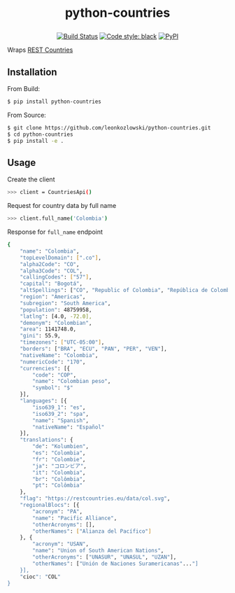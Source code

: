 # <p align="center"> python-countries </p>

<p align="center">
<a href="https://travis-ci.com/leonkozlowski/python-countries"><img alt="Build Status" src="https://travis-ci.com/leonkozlowski/python-countries.svg?branch=master"></a>
<a href="https://github.com/psf/black"><img alt="Code style: black" src="https://img.shields.io/badge/code%20style-black-000000.svg"></a>
<a href="https://pypi.org/project/python-countries"><img alt="PyPI" src="https://img.shields.io/pypi/v/python-countries"></a>
</p>


Wraps [REST Countries](https://restcountries.eu/#api-endpoints-calling-code)


## Installation

From Build:
```bash
$ pip install python-countries
```

From Source:
```bash
$ git clone https://github.com/leonkozlowski/python-countries.git
$ cd python-countries
$ pip install -e .
```

## Usage

Create the client
```bash
>>> client = CountriesApi()
```

Request for country data by full name
```bash
>>> client.full_name('Colombia')
```

Response for `full_name` endpoint
```bash
{
    "name": "Colombia",
    "topLevelDomain": [".co"],
    "alpha2Code": "CO",
    "alpha3Code": "COL",
    "callingCodes": ["57"],
    "capital": "Bogotá",
    "altSpellings": ["CO", "Republic of Colombia", "República de Colombia"],
    "region": "Americas",
    "subregion": "South America",
    "population": 48759958,
    "latlng": [4.0, -72.0],
    "demonym": "Colombian",
    "area": 1141748.0,
    "gini": 55.9,
    "timezones": ["UTC-05:00"],
    "borders": ["BRA", "ECU", "PAN", "PER", "VEN"],
    "nativeName": "Colombia",
    "numericCode": "170",
    "currencies": [{
        "code": "COP",
        "name": "Colombian peso",
        "symbol": "$"
    }],
    "languages": [{
        "iso639_1": "es",
        "iso639_2": "spa",
        "name": "Spanish",
        "nativeName": "Español"
    }],
    "translations": {
        "de": "Kolumbien",
        "es": "Colombia",
        "fr": "Colombie",
        "ja": "コロンビア",
        "it": "Colombia",
        "br": "Colômbia",
        "pt": "Colômbia"
    },
    "flag": "https://restcountries.eu/data/col.svg",
    "regionalBlocs": [{
        "acronym": "PA",
        "name": "Pacific Alliance",
        "otherAcronyms": [],
        "otherNames": ["Alianza del Pacífico"]
    }, {
        "acronym": "USAN",
        "name": "Union of South American Nations",
        "otherAcronyms": ["UNASUR", "UNASUL", "UZAN"],
        "otherNames": ["Unión de Naciones Suramericanas"..."]
    }],
    "cioc": "COL"
}
```